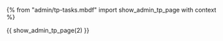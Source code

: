 {% from "admin/tp-tasks.mbdf" import show_admin_tp_page with context %}

{{ show_admin_tp_page(2) }}
